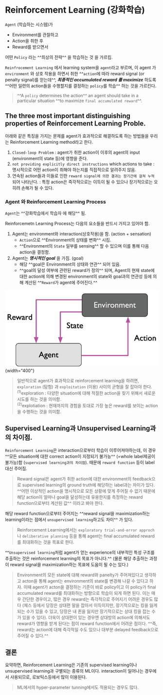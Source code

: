 # Reinforcement Learning (강화학습)

`Agent` (학습하는 시스템)가   

* Environment를 관찰하고  
* Action을 취한 후  
* Reward를 받으면서  

어떤 `Policy` 라는 ^^최상의 전략^^ 을 학습하는 것 을 가르킴.

`Reinfrocement Learning` 에서 learning system을 `agent`라고 부르며, 이 agent 가 `environment` 와 상호 작용을 하면서 취한 ^^`action`에 따라 reward signal (or penalty signal)를 얻는데^^, ***최종적인 accumulated reward 를 maximize*** 하도록 ^^어떤 일련의 action들을 수행할지를 결정하는 `policy`를 학습^^ 하는 것을 가르킨다.

> ^^A `policy` determines the action^^ an agent should take in a particular situation ^^to maximize `final accumulated reward`^^.

## The three most important distinguishing properties of Reinforcement Learning Proble.

아래와 같은 특징을 가지는 문제를 agent가 효과적으로 해결하도록 하는 방법들을 우리는 Reinforcement Learning method라고 한다.

1. `Closed-loop Problem` : agent가 취한 action이 이후의 agent의 input (environment의 state 등)에 영향을 준다. 
2. `not providing explicitly direct instructions` which actions to take : 명시적으로 어떤 action이 취해야 하는지를 직접적으로 알려주지 않음.
3. 연속된 action들과 이들로 인한 `reward signal에 의한 결과는 장기간에 걸쳐 누적` 되어 나타난다. : 특정 action은 즉각적으로는 이득이 될 수 있으나 장기적으로는 오히려 손해가 될 수 있다.

### Agent 와 Reinforcement Learning Process

`Agent`는 ^^강화학습에서 학습자 에 해당^^ 됨.

Reinforcemetn Learning Process는 다음의 요소들을 반드시 가지고 있어야 함.

1. Agent는 environment와 interaction(상호작용)을 함. (action + sensation)
    - `Action`으로 ^^Environment의 상태를 변화^^ 시킴.
    - ^^Environment의 `State` 일부를 sensing^^ 할 수 있으며 이를 통해 다음 action을 결정함.
2. Agent는 ***명시적인 goal*** 을 가짐. (goal)
    - 해당 ^^goal은 Environment의 상태와 연관^^ 되어 있음.
    - ^^goal의 달성 여부에 관련된 reward가 정의^^ 되며, Agent의 현재 state에 대한 action에 의해 변경된 environment의 state와 goal과의 연관성 등에 의해 계산된 ^^`Reward`가 agent에 주어진다.^^

![](../img/ch00/reinforcement_learning.png){width="400"}

> 일반적으로 agent가 효과적으로 reinforcement learning을 하려면, `exploration` (탐험) 과 `exploitation` (이용) 사이의 균형을 잘 잡아야 한다.  
> $^{(1)}$exploration : 다양한 situation에 대해 적절한 action을 찾기 위해서 새로운 시도를 하는 것을 의미함.  
> $^{(2)}$explotiation : 현재까지의 경험을 토대로 가장 높은 reward를 보이는 action을 수행하는 것을 의미함.


## Supervised Learning과 Unsupervised Learning과의 차이점.

`Reinforcement Learning`은 interaction으로부터 학습이 이루어져야하는데, 이 경우 ^^모든 situation에 대한 correct action이 지정되기 불가능^^ (=whole label제공이 불가능)함 (`supervised learning과의 차이점`). 때문에 `reward function` 등이 label 대신 주어짐. 

> Reward signal은 agent가 취한 action에 대한 environment의 feedback으로 supervised learning의 ground truth에 해당하는 label과는 차이가 있다. ^^어떤 이상적인 action을 명시적으로 모든 상황에 맞게 주어질 수 없기 때문에 해당 action이 얼마나 goal을 달성하는데 유용한지를 측정하는 reward function으로부터 계산된 값^^ 이라고 봐야 한다.

해당 reward function으로부터 주어지는 ^^reward signal을 maximization하는 learning이라는 점에서 `unsupervised learning`하고도 차이^^ 가 있다.

> Reinforcement Learning에서는 `exploratory trial-and-error approch` 나 `deliberative planning` 등을 통해 agent는 final accumulated reward를 최대화하는 것을 목표로 한다.

^^`Unsupervised learning`처럼 agent가 얻는 experience의 내부적인 특성 구조를 추출하는 것은 reinforcement learning의 목표가 아니다.^^ (물론 해당 추출하는 과정이 reward signal을 maximization하는 목표에 도움이 될 수는 있다.)  

> Environment의 모든 state에 대해 reward와 panelty가 주어져있다고 생각하고 acton을 통해 agent는 environment의 state를 변경해 나갈 수 있다고 하자. 
> 이때 agent가 acton을 결정하는 기준이 바로 policy이고 이 policy가 final accumulated reward를 최대화하는 방향으로 학습이 되게 하면 된다. 
> 이는 매우 간단한 경우이고, 많은 경우 reward는 즉각적으로 주어지기 어려운 경우도 많다 (체스 등에서 당장은 상대편 말을 잡아서 이득이지만, 장기적으로는 킹을 잃게 되는 수가 있을 수 있고, 당장은 내 퀸을 잃지만 장기적으로는 상대 킹을 잡는 수가 있을 수 있다).
> 더욱이 상대편이 있는 경우엔 상대방의 action에 의해서도 reward가 영향을 받게 된다는 점이 reward function에서 어려운 점이다. ^^즉, reward는 action에 대해 즉각적일 수도 있으나 대부분 delayed feedback으로 주어질 수 있다.^^

## 결론

요약하면, Reinforcement Learning은 기존의 supervised learning이나 unsupervised learning과 구별되는 종류의 ML이다. interaction이 일어나는 경우에서 사용되므로, 로보틱스등에서 많이 이용된다. 

> ML에서의 hyper-parameter tunning에서도 적용되는 경우도 많다.

